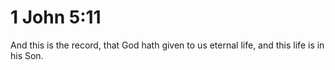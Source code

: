 # 1 John 5:11

And this is the record, that God hath given to us eternal life, and this life is in his Son.